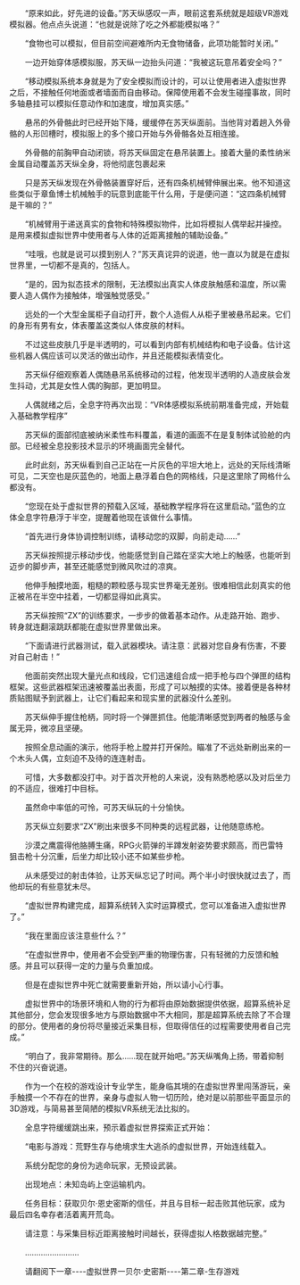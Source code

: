 <div class="read-content j_readContent" id="">
                <p>　　“原来如此，好先进的设备。”苏天纵感叹一声，眼前这套系统就是超级VR游戏模拟器。他点点头说道：“也就是说除了吃之外都能模拟咯？”<p>　　“食物也可以模拟，但目前空间避难所内无食物储备，此项功能暂时关闭。”<p>　　一边开始穿体感模拟服，苏天纵一边抬头问道：“我被这玩意吊着安全吗？”<p>　　“移动模拟系统本身就是为了安全模拟而设计的，可以让使用者进入虚拟世界之后，不接触任何地面或者墙面而自由移动。保障使用着不会发生碰撞事故，同时多轴悬挂可以模拟任意动作和加速度，增加真实感。”<p>　　悬吊的外骨骼此时已经开始下降，缓缓停在苏天纵面前。当他背对着趟入外骨骼的人形凹槽时，模拟服上的多个接口开始与外骨骼各处互相连接。<p>　　外骨骼的前胸甲自动闭锁，将苏天纵固定在悬吊装置上。接着大量的柔性纳米金属自动覆盖苏天纵全身，将他彻底包裹起来<p>　　只是苏天纵发现在外骨骼装置穿好后，还有四条机械臂伸展出来。他不知道这些类似于章鱼博士机械触手的玩意到底能干什么用，于是便问道：“这四条机械臂是干嘛的？”<p>　　“机械臂用于递送真实的食物和特殊模拟物件，比如将模拟人偶举起并操控。是用来模拟虚拟世界中使用者与人体的近距离接触的辅助设备。”<p>　　“哇哦，也就是说可以摸到别人？”苏天真诧异的说道，他一直以为就是在虚拟世界里，一切都不是真的，包括人。<p>　　“是的，因为拟态技术的限制，无法模拟出真实人体皮肤触感和温度，所以需要人造人偶作为接触体，增强触觉感受。”<p>　　远处的一个大型金属柜子自动打开，数个人造假人从柜子里被悬吊起来。它们的身形有男有女，体表覆盖这类似人体皮肤的材料。<p>　　不过这些皮肤几乎是半透明的，可以看到内部有机械结构和电子设备。估计这些机器人偶应该可以灵活的做出动作，并且还能模拟表情变化。<p>　　苏天纵仔细观察着人偶随悬吊系统移动的过程，他发现半透明的人造皮肤会发生抖动，尤其是女性人偶的胸部，更加明显。<p>　　人偶就绪之后，全息字符再次出现：“VR体感模拟系统前期准备完成，开始载入基础教学程序”<p>　　苏天纵的面部彻底被纳米柔性布料覆盖，看道的画面不在是复制体试验舱的内部。已经被全息投影技术显示的环境画面完全替代。<p>　　此时此刻，苏天纵看到自己正站在一片灰色的平坦大地上，远处的天际线清晰可见，二天空也是灰蓝色的，地面上悬浮着白色的网格线，只是这里除了网格什么都没有。<p>　　“您现在处于虚拟世界的预载入区域，基础教学程序将在这里启动。”蓝色的立体全息字符悬浮于半空，提醒着他现在该做什么事情。<p>　　“首先进行身体协调控制训练，请移动您的双脚，向前走动……”<p>　　苏天纵按照提示移动步伐，他能感觉到自己踏在坚实大地上的触感，也能听到迈步的脚步声，甚至还能感觉到微风吹过的凉爽。<p>　　他伸手触摸地面，粗糙的颗粒感与现实世界毫无差别。很难相信此刻真实的他正被吊在半空中挂着，一切都显得如此真实。<p>　　苏天纵按照“ZX”的训练要求，一步步的做着基本动作。从走路开始、跑步、转身就连翻滚跳跃都能在虚拟世界里做出来。<p>　　“下面请进行武器测试，载入武器模块。请注意：武器对您自身有伤害，不要对自己射击！”<p>　　他面前突然出现大量光点和线段，它们迅速组合成一把手枪与四个弹匣的结构框架。这些武器框架迅速被覆盖出表面，形成了可以触摸的实体。接着便是各种材质贴图赋予到武器上，让它们看起来和现实里的武器没什么差别。<p>　　苏天纵伸手握住枪柄，同时将一个弹匣抓住。他能清晰感觉到两者的触感与金属无异，微凉且坚硬。<p>　　按照全息动画的演示，他将手枪上膛并打开保险。瞄准了不远处新刷出来的一个木头人偶，立刻迫不及待的连连射击。<p>　　可惜，大多数都没打中。对于首次开枪的人来说，没有熟悉枪感以及对后坐力的不适应，很难打中目标。<p>　　虽然命中率低的可怜，可苏天纵玩的十分愉快。<p>　　苏天纵立刻要求“ZX”刷出来很多不同种类的远程武器，让他随意练枪。<p>　　沙漠之鹰震得他胳膊生痛，RPG火箭弹的半蹲发射姿势要求颇高，而巴雷特狙击枪十分沉重，后坐力却比较小还不如某些步枪。<p>　　从未感受过的射击体验，让苏天纵忘记了时间。两个半小时很快就过去了，而他却玩的有些意犹未尽。<p>　　“虚拟世界构建完成，超算系统转入实时运算模式，您可以准备进入虚拟世界了。”<p>　　“我在里面应该注意些什么？”<p>　　“在虚拟世界中，使用者不会受到严重的物理伤害，只有轻微的力反馈和触感。并且可以获得一定的力量与负重加成。<p>　　但是在虚拟世界中死亡就需要重新开始，所以请小心行事。<p>　　虚拟世界中的场景环境和人物的行为都将由原始数据提供依据，超算系统补足其他部分，您会发现很多地方与原始数据中不大相同，那是超算系统去除了不合理的部分。使用者的身份将尽量接近采集目标，但取得信任的过程需要使用者自己完成。”<p>　　“明白了，我非常期待。那么……现在就开始吧。”苏天纵嘴角上扬，带着抑制不住的兴奋说道。<p>　　作为一个在校的游戏设计专业学生，能身临其境的在虚拟世界里闯荡游玩，亲手触摸一个不存在的世界，亲身与虚拟人物一切历险，绝对是以前那些平面显示的3D游戏，与简易甚至简陋的模拟VR系统无法比拟的。<p>　　全息字符缓缓跳出来，预示着虚拟世界探索正式开始：<p>　　“电影与游戏：荒野生存与绝境求生大逃杀的虚拟世界，开始连线载入。<p>　　系统分配您的身份为逃命玩家，无预设武装。<p>　　出现地点：未知岛屿上空运输机内。<p>　　任务目标：获取贝尔·恩史密斯的信任，并且与目标一起击败其他玩家，成为最后四名幸存者活着离开荒岛。<p>　　请注意：与采集目标近距离接触时间越长，获得虚拟人格数据越完整。”<p>　　……………………<p>　　请翻阅下一章----虚拟世界一贝尔·史密斯----第二章-生存游戏<p>　　<p> 
            </div>